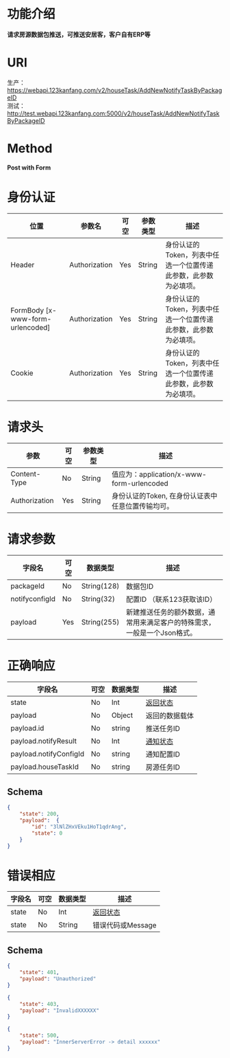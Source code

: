 # 功能介绍
**请求房源数据包推送，可推送安居客，客户自有ERP等**

# URI
生产：https://webapi.123kanfang.com/v2/houseTask/AddNewNotifyTaskByPackageID  
测试：http://test.webapi.123kanfang.com:5000/v2/houseTask/AddNewNotifyTaskByPackageID


# Method
**Post with Form**


# 身份认证
| 位置| 参数名 | 可空 | 参数类型 | 描述 |
| ------ | ------ | ------ | ------ | ------ |
| Header | Authorization | Yes | String | 身份认证的Token，列表中任选一个位置传递此参数，此参数为必填项。|
| FormBody [x-www-form-urlencoded] | Authorization | Yes | String | 身份认证的Token，列表中任选一个位置传递此参数，此参数为必填项。|
| Cookie | Authorization | Yes | String | 身份认证的Token，列表中任选一个位置传递此参数，此参数为必填项。|


# 请求头
| 参数 | 可空 | 参数类型 | 描述 |
| ---- | ---- | ---- | ----|
| Content-Type | No | String | 值应为：application/x-www-form-urlencoded |
| Authorization | Yes | String | 身份认证的Token, 在身份认证表中任意位置传输均可。| 


# 请求参数
| 字段名 | 可空 | 数据类型 | 描述 |
| ---- | ---- | ---- | ----|
| packageId | No | String(128) | 数据包ID |
| notifyconfigId | No | String(32) | 配置ID （联系123获取该ID） |
| payload | Yes | String(255) | 新建推送任务的额外数据，通常用来满足客户的特殊需求，一般是一个Json格式。 |

# 正确响应
| 字段名 | 可空 | 数据类型 | 描述 |
| ---- | ---- | ---- | ----|
| state | No | Int | [返回状态](../Agreement/APIResponseState.md) | 
| payload | No | Object | 返回的数据载体 |
| payload.id | No | string | 推送任务ID |
| payload.notifyResult | No | Int | [通知状态](../Agreement/NotifyResult.md) |
| payload.notifyConfigId | No | string | 通知配置ID |
| payload.houseTaskId | No | string | 房源任务ID |


## Schema
```json
{
    "state": 200,
    "payload":  {
        "id": "3lNlZHxVEku1HoT1qdrAng",
        "state": 0
    }
}
```

# 错误相应
| 字段名 | 可空 | 数据类型 | 描述 |
| ---- | ---- | ---- | ----|
| state | No | Int | [返回状态](../Agreement/APIResponseState.md) | 
| state | No | String | 错误代码或Message | 

## Schema 
``` json
{
    "state": 401,
    "payload": "Unauthorized"
}
```

``` json
{
    "state": 403,
    "payload": "InvalidXXXXXX"
}
```

``` json
{
    "state": 500,
    "payload": "InnerServerError -> detail xxxxxx"
}
```